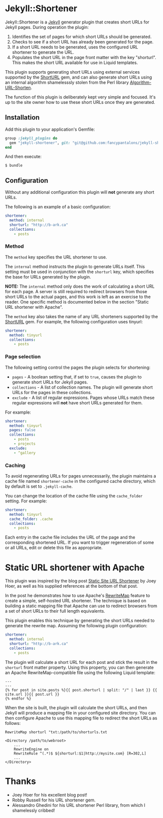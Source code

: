 # Jekyll::Shortener

Jekyll::Shortener is a [Jekyll](https://jekyllrb.com/) generator plugin that creates short URLs for Jekyll pages.  During operation the plugin:

1. Identifies the set of pages for which short URLs should be generated.
2. Checks to see if a short URL has already been generated for the page.
3. If a short URL needs to be generated, uses the configured URL shortener to generate the URL.
4. Populates the short URL in the page front matter with the key "shorturl".  This makes the short URL available for use in Liquid templates.

This plugin supports generating short URLs using external services supported by the [ShortURL](https://github.com/robbyrussell/shorturl) gem, and can also generate short URLs using an internal algorithm shamelesssly stolen from the Perl library [Algorithm-URL-Shorten](http://code.activestate.com/ppm/Algorithm-URL-Shorten/).

The function of this plugin is deliberately kept very simple and focused.  It's up to the site owner how to use these short URLs once they are generated.

## Installation

Add this plugin to your application's Gemfile:

```ruby
group :jekyll_plugins do
  gem "jekyll-shortener", git: "git@github.com:fancypantalons/jekyll-shortener.git"
end
```

And then execute:

    $ bundle

## Configuration

Without any additional configuration this plugin will **not** generate any short URLs.

The following is an example of a basic configuration:

```yaml
shortener:
  method: internal
  shorturl: "http://b-ark.ca"
  collections:
    - posts
```

### Method

The `method` key specifies the URL shortener to use.

The `internal` method instructs the plugin to generate URLs itself.  This setting must be used in conjunction with the `shorturl` key, which specifies the base for URLs generated by the plugin.

**NOTE:** The `internal` method only does the work of calculating a short URL for each page.  A server is still required to redirect browsers from those short URLs to the actual pages, and this work is left as an exercise to the reader.  One specific method is documented below in the section "Static URL shortener with Apache".

The `method` key also takes the name of any URL shorteners supported by the [ShortURL](https://github.com/robbyrussell/shorturl) gem.  For example, the following configuration uses tinyurl:

```yaml
shortener:
  method: tinyurl
  collections:
    - posts
```

### Page selection

The following setting control the pages the plugin selects for shortening:

- `pages` - A boolean setting that, if set to `true`, causes the plugin to generate short URLs for Jekyll pages.
- `collections` - A list of collection names.  The plugin will generate short URLs for the pages in these collections.
- `exclude` - A list of regular expressions.  Pages whose URLs match these regular expressions will **not** have short URLs generated for them.

For example:

```yaml
shortener:
  method: tinyurl
  pages: false
  collections:
    - posts
    - projects
  exclude:
    - ^gallery
```

### Caching

To avoid regenerating URLs for pages unnecessarily, the plugin maintains a cache file named `shortener-cache` in the configured cache directory, which by default is set to `.jekyll-cache`.

You can change the location of the cache file using the `cache_folder` setting.  For example:

```yaml
shortener:
  method: tinyurl
  cache_folder: .cache
  collections:
    - posts
```

Each entry in the cache file includes the URL of the page and the corresponding shortened URL.  If you want to trigger regeneration of some or all URLs, edit or delete this file as appropriate.

# Static URL shortener with Apache

This plugin was inspired by the blog post [Static Site URL Shortener](https://joeyhoer.com/static-site-url-shortener-3c0d454e) by Joey Hoer, as well as his supplied references at the bottom of that post.

In the post he demonstrates how to use Apache's [RewriteMap](https://httpd.apache.org/docs/2.4/rewrite/rewritemap.html) feature to create a simple, self-hosted URL shortener.  The technique is based on building a static mapping file that Apache can use to redirect browsers from a set of short URLs to their full length equivalents.

This plugin enables this technique by generating the short URLs needed to generate the rewrite map.  Assuming the following plugin configuration:

```yaml
shortener:
  method: internal
  shorturl: "http://b-ark.ca"
  collections:
    - posts
```

The plugin will calculate a short URL for each post and stick the result in the `shorturl` front matter property.  Using this property, you can then generate an Apache RewriteMap-compatible file using the following Liquid template:

```
---
---
{% for post in site.posts %}{{ post.shorturl | split: "/" | last }} {{ site.url }}{{ post.url }}
{% endfor %}
```

When the site is built, the plugin will calculate the short URLs, and then Jekyll will produce a mapping file in your configured site directory.  You can then configure Apache to use this mapping file to redirect the short URLs as follows:

```
RewriteMap shorturl "txt:/path/to/shorturls.txt

<Directory /path/to/webroot>
	...
	RewriteEngine on
	RewriteRule ^(.*)$ ${shorturl:$1|http://mysite.com} [R=302,L]
	...
</Directory>
```

# Thanks

* Joey Hoer for his excellent blog post!
* Robby Russell for his URL shortener gem.
* Alessandro Ghedini for his URL shortener Perl library, from which I shamelessly cribbed! 
